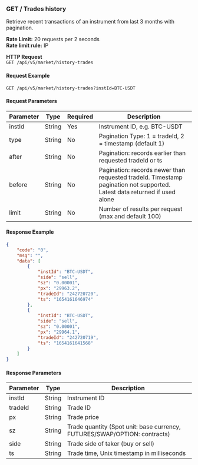 ### GET / Trades history

Retrieve recent transactions of an instrument from last 3 months with pagination.

**Rate Limit:** 20 requests per 2 seconds  
**Rate limit rule:** IP

**HTTP Request**  
`GET /api/v5/market/history-trades`

#### Request Example

```
GET /api/v5/market/history-trades?instId=BTC-USDT
```

#### Request Parameters

| Parameter | Type   | Required | Description                                       |
| --------- | ------ | -------- | ------------------------------------------------- |
| instId    | String | Yes      | Instrument ID, e.g. BTC-USDT                        |
| type      | String | No       | Pagination Type: 1 = tradeId, 2 = timestamp (default 1) |
| after     | String | No       | Pagination: records earlier than requested tradeId or ts |
| before    | String | No       | Pagination: records newer than requested tradeId. Timestamp pagination not supported. Latest data returned if used alone |
| limit     | String | No       | Number of results per request (max and default 100) |

#### Response Example

```json
{
    "code": "0",
    "msg": "",
    "data": [
        {
            "instId": "BTC-USDT",
            "side": "sell",
            "sz": "0.00001",
            "px": "29963.2",
            "tradeId": "242720720",
            "ts": "1654161646974"
        },
        {
            "instId": "BTC-USDT",
            "side": "sell",
            "sz": "0.00001",
            "px": "29964.1",
            "tradeId": "242720719",
            "ts": "1654161641568"
        }
    ]
}
```

#### Response Parameters

| Parameter | Type   | Description                                                    |
|-----------|--------|----------------------------------------------------------------|
| instId    | String | Instrument ID                                                 |
| tradeId   | String | Trade ID                                                     |
| px        | String | Trade price                                                 |
| sz        | String | Trade quantity (Spot unit: base currency, FUTURES/SWAP/OPTION: contracts) |
| side      | String | Trade side of taker (buy or sell)                           |
| ts        | String | Trade time, Unix timestamp in milliseconds                   |
